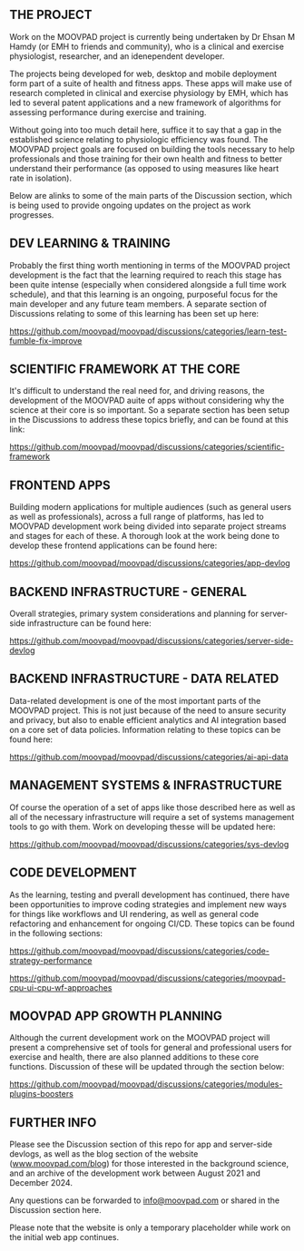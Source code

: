 ## THE PROJECT

Work on the MOOVPAD project is currently being undertaken by Dr Ehsan M Hamdy (or EMH to friends and community), who is a clinical and exercise physiologist, researcher, and an idenependent developer. 

The projects being developed for web, desktop and mobile deployment form part of a suite of health and fitness apps. These apps will make use of research completed in clinical and exercise physiology by EMH, which has led to several patent applications and a new framework of algorithms for assessing performance during exercise and training. 

Without going into too much detail here, suffice it to say that a gap in the established science relating to physiologic efficiency was found. The MOOVPAD project goals are focused on building the tools necessary to help professionals and those training for their own health and fitness to better understand their performance (as opposed to using measures like heart rate in isolation).

Below are alinks to some of the main parts of the Discussion section, which is being used to provide ongoing updates on the project as work progresses.

## DEV LEARNING & TRAINING

Probably the first thing worth mentioning in terms of the MOOVPAD project development is the fact that the learning required to reach this stage has been quite intense (especially when considered alongside a full time work schedule), and that this learning is an ongoing, purposeful focus for the main developer and any future team members. A separate section of Discussions relating to some of this learning has been set up here:

https://github.com/moovpad/moovpad/discussions/categories/learn-test-fumble-fix-improve

## SCIENTIFIC FRAMEWORK AT THE CORE

It's difficult to understand the real need for, and driving reasons, the development of the MOOVPAD auite of apps without considering why the science at their core is so important. So a separate section has been setup in the Discussions to address these topics briefly, and can be found at this link:

https://github.com/moovpad/moovpad/discussions/categories/scientific-framework

## FRONTEND APPS

Building modern applications for multiple audiences (such as general users as well as professionals), across a full range of platforms, has led to MOOVPAD development work being divided into separate project streams and stages for each of these. A thorough look at the work being done to develop these frontend applications can be found here:

https://github.com/moovpad/moovpad/discussions/categories/app-devlog

## BACKEND INFRASTRUCTURE - GENERAL

Overall strategies, primary system considerations and planning for server-side infrastructure can be found here:

https://github.com/moovpad/moovpad/discussions/categories/server-side-devlog

## BACKEND INFRASTRUCTURE - DATA RELATED

Data-related development is one of the most important parts of the MOOVPAD project. This is not just because of the need to ansure security and privacy, but also to enable efficient analytics and AI integration based on a core set of data policies. Information relating to these topics can be found here:

https://github.com/moovpad/moovpad/discussions/categories/ai-api-data

## MANAGEMENT SYSTEMS & INFRASTRUCTURE

Of course the operation of a set of apps like those described here as well as all of the necessary infrastructure will require a set of systems management tools to go with them. Work on developing thesse will be updated here:

https://github.com/moovpad/moovpad/discussions/categories/sys-devlog

## CODE DEVELOPMENT

As the learning, testing and pverall development has continued, there have been opportunities to improve coding strategies and implement new ways for things like workflows and UI rendering, as well as general code refactoring and enhancement for ongoing CI/CD. These topics can be found in the following sections:

https://github.com/moovpad/moovpad/discussions/categories/code-strategy-performance

https://github.com/moovpad/moovpad/discussions/categories/moovpad-cpu-ui-cpu-wf-approaches

## MOOVPAD APP GROWTH PLANNING

Although the current development work on the MOOVPAD project will present a comprehensive set of tools for general and professional users for exercise and health, there are also planned additions to these core functions. Discussion of these will be updated through the section below:

https://github.com/moovpad/moovpad/discussions/categories/modules-plugins-boosters

## FURTHER INFO

Please see the Discussion section of this repo for app and server-side devlogs, as well as the blog section of the website (www.moovpad.com/blog) for those interested in the background science, and an archive of the development work between August 2021 and December 2024. 

Any questions can be forwarded to info@moovpad.com or shared in the Discussion section here. 

Please note that the website is only a temporary placeholder while work on the initial web app continues.
